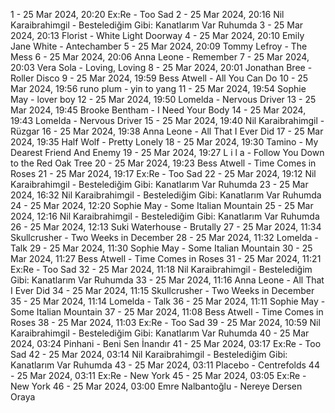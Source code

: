 1 - 25 Mar 2024, 20:20	Ex:Re - Too Sad
2 - 25 Mar 2024, 20:16	Nil Karaibrahimgil - Bestelediğim Gibi: Kanatlarım Var Ruhumda
3 - 25 Mar 2024, 20:13	Florist - White Light Doorway
4 - 25 Mar 2024, 20:10	Emily Jane White - Antechamber
5 - 25 Mar 2024, 20:09	Tommy Lefroy - The Mess
6 - 25 Mar 2024, 20:06	Anna Leone - Remember
7 - 25 Mar 2024, 20:03	Vera Sola - Loving, Loving
8 - 25 Mar 2024, 20:01	Jonathan Bree - Roller Disco
9 - 25 Mar 2024, 19:59	Bess Atwell - All You Can Do
10 - 25 Mar 2024, 19:56	runo plum - yin to yang
11 - 25 Mar 2024, 19:54	Sophie May - lover boy
12 - 25 Mar 2024, 19:50	Lomelda - Nervous Driver
13 - 25 Mar 2024, 19:45	Brooke Bentham - I Need Your Body
14 - 25 Mar 2024, 19:43	Lomelda - Nervous Driver
15 - 25 Mar 2024, 19:40	Nil Karaibrahimgil - Rüzgar
16 - 25 Mar 2024, 19:38	Anna Leone - All That I Ever Did
17 - 25 Mar 2024, 19:35	Half Wolf - Pretty Lonely
18 - 25 Mar 2024, 19:30	Tamino - My Dearest Friend And Enemy
19 - 25 Mar 2024, 19:27	L i l a - Follow You Down to the Red Oak Tree
20 - 25 Mar 2024, 19:23	Bess Atwell - Time Comes in Roses
21 - 25 Mar 2024, 19:17	Ex:Re - Too Sad
22 - 25 Mar 2024, 19:12	Nil Karaibrahimgil - Bestelediğim Gibi: Kanatlarım Var Ruhumda
23 - 25 Mar 2024, 16:32	Nil Karaibrahimgil - Bestelediğim Gibi: Kanatlarım Var Ruhumda
24 - 25 Mar 2024, 12:20	Sophie May - Some Italian Mountain
25 - 25 Mar 2024, 12:16	Nil Karaibrahimgil - Bestelediğim Gibi: Kanatlarım Var Ruhumda
26 - 25 Mar 2024, 12:13	Suki Waterhouse - Brutally
27 - 25 Mar 2024, 11:34	Skullcrusher - Two Weeks in December
28 - 25 Mar 2024, 11:32	Lomelda - Talk
29 - 25 Mar 2024, 11:30	Sophie May - Some Italian Mountain
30 - 25 Mar 2024, 11:27	Bess Atwell - Time Comes in Roses
31 - 25 Mar 2024, 11:21	Ex:Re - Too Sad
32 - 25 Mar 2024, 11:18	Nil Karaibrahimgil - Bestelediğim Gibi: Kanatlarım Var Ruhumda
33 - 25 Mar 2024, 11:16	Anna Leone - All That I Ever Did
34 - 25 Mar 2024, 11:15	Skullcrusher - Two Weeks in December
35 - 25 Mar 2024, 11:14	Lomelda - Talk
36 - 25 Mar 2024, 11:11	Sophie May - Some Italian Mountain
37 - 25 Mar 2024, 11:08	Bess Atwell - Time Comes in Roses
38 - 25 Mar 2024, 11:03	Ex:Re - Too Sad
39 - 25 Mar 2024, 10:59	Nil Karaibrahimgil - Bestelediğim Gibi: Kanatlarım Var Ruhumda
40 - 25 Mar 2024, 03:24	Pinhani - Beni Sen İnandır
41 - 25 Mar 2024, 03:17	Ex:Re - Too Sad
42 - 25 Mar 2024, 03:14	Nil Karaibrahimgil - Bestelediğim Gibi: Kanatlarım Var Ruhumda
43 - 25 Mar 2024, 03:11	Placebo - Centrefolds
44 - 25 Mar 2024, 03:11	Ex:Re - New York
45 - 25 Mar 2024, 03:05	Ex:Re - New York
46 - 25 Mar 2024, 03:00	Emre Nalbantoğlu - Nereye Dersen Oraya
